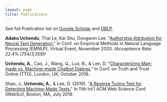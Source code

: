```yaml
---
layout: page
title: Publications
---
```

See full Publication list on [Google Scholar](https://scholar.google.ae/citations?user=A4be1l4AAAAJ&hl=en) and [DBLP](https://dblp.uni-trier.de/pid/244/0488.html).


**Adaku Uchendu**, Thai Le, Kai Shu, Dongwon Lee. "[Authorship Attribution for Neural Text Generation](http://pike.psu.edu/publications/emnlp20.pdf),"
In Conf. on Empirical Methods in Natural Language Processing (EMNLP), Virtual Event, November 2020. <em>(Acceptance Rate: 22.4% (754/3,359))</em>

**Uchendu, A.**, Cao, J., Wang, Q., Luo, B., & Lee, D. "[Characterizing Man-made vs. Machine-made
Chatbot Dialogs](http://pike.psu.edu/publications/tto19.pdf)," In Conf. on Truth and Trust Online (TTO), London, UK, October 2019.

Shao, J., **Uchendu, A.**, & Lee, D. (2019). "[A Reverse Turing Test for Detecting Machine-Made
Texts](http://pike.psu.edu/publications/websci19-rtt.pdf)," In 11th Int'l ACM Web Science Conf. (WebSci), Boston, MA, July 2019.





